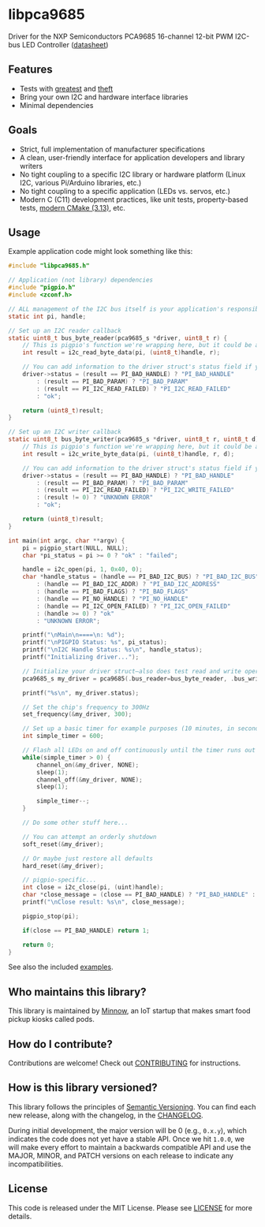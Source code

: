 # libpca9685

Driver for the NXP Semiconductors PCA9685 16-channel 12-bit PWM I2C-bus LED Controller ([datasheet](https://github.com/minnowpod/libpca9685/tree/master/docs/PCA9685.pdf))

## Features

- Tests with [greatest](https://github.com/silentbicycle/greatest) and [theft](https://github.com/silentbicycle/theft)
- Bring your own I2C and hardware interface libraries
- Minimal dependencies

## Goals

- Strict, full implementation of manufacturer specifications
- A clean, user-friendly interface for application developers and library writers
- No tight coupling to a specific I2C library or hardware platform (Linux I2C, various Pi/Arduino libraries, etc.)
- No tight coupling to a specific application (LEDs vs. servos, etc.)
- Modern C (C11) development practices, like unit tests, property-based tests, [modern CMake (3.13)](https://cliutils.gitlab.io/modern-cmake/), etc.

## Usage

Example application code might look something like this:

```C
#include "libpca9685.h"

// Application (not library) dependencies
#include "pigpio.h"
#include <zconf.h>

// ALL management of the I2C bus itself is your application's responsibility!
static int pi, handle;

// Set up an I2C reader callback
static uint8_t bus_byte_reader(pca9685_s *driver, uint8_t r) {
    // This is pigpio's function we're wrapping here, but it could be any other library, as well
    int result = i2c_read_byte_data(pi, (uint8_t)handle, r);

    // You can add information to the driver struct's status field if you like
    driver->status = (result == PI_BAD_HANDLE) ? "PI_BAD_HANDLE"
        : (result == PI_BAD_PARAM) ? "PI_BAD_PARAM"
        : (result == PI_I2C_READ_FAILED) ? "PI_I2C_READ_FAILED"
        : "ok";

    return (uint8_t)result;
}

// Set up an I2C writer callback
static uint8_t bus_byte_writer(pca9685_s *driver, uint8_t r, uint8_t d) {
    // This is pigpio's function we're wrapping here, but it could be any other library, as well
    int result = i2c_write_byte_data(pi, (uint8_t)handle, r, d);

    // You can add information to the driver struct's status field if you like
    driver->status = (result == PI_BAD_HANDLE) ? "PI_BAD_HANDLE"
        : (result == PI_BAD_PARAM) ? "PI_BAD_PARAM"
        : (result == PI_I2C_READ_FAILED) ? "PI_I2C_WRITE_FAILED"
        : (result != 0) ? "UNKNOWN ERROR"
        : "ok";

    return (uint8_t)result;
}

int main(int argc, char **argv) {
    pi = pigpio_start(NULL, NULL);
    char *pi_status = pi >= 0 ? "ok" : "failed";

    handle = i2c_open(pi, 1, 0x40, 0);
    char *handle_status = (handle == PI_BAD_I2C_BUS) ? "PI_BAD_I2C_BUS"
        : (handle == PI_BAD_I2C_ADDR) ? "PI_BAD_I2C_ADDRESS"
        : (handle == PI_BAD_FLAGS) ? "PI_BAD_FLAGS"
        : (handle == PI_NO_HANDLE) ? "PI_NO_HANDLE"
        : (handle == PI_I2C_OPEN_FAILED) ? "PI_I2C_OPEN_FAILED"
        : (handle >= 0) ? "ok"
        : "UNKNOWN ERROR";

    printf("\nMain\n====\n: %d");
    printf("\nPIGPIO Status: %s", pi_status);
    printf("\nI2C Handle Status: %s\n", handle_status);
    printf("Initializing driver...");

    // Initialize your driver struct—also does test read and write operations
    pca9685_s my_driver = pca9685(.bus_reader=bus_byte_reader, .bus_writer=bus_byte_writer);

    printf("%s\n", my_driver.status);

    // Set the chip's frequency to 300Hz
    set_frequency(&my_driver, 300);

    // Set up a basic timer for example purposes (10 minutes, in seconds)
    int simple_timer = 600;

    // Flash all LEDs on and off continuously until the timer runs out
    while(simple_timer > 0) {
        channel_on(&my_driver, NONE);
        sleep(1);
        channel_off(&my_driver, NONE);
        sleep(1);

        simple_timer--;
    }

    // Do some other stuff here...

    // You can attempt an orderly shutdown
    soft_reset(&my_driver);

    // Or maybe just restore all defaults
    hard_reset(&my_driver);

    // pigpio-specific...
    int close = i2c_close(pi, (uint)handle);
    char *close_message = (close == PI_BAD_HANDLE) ? "PI_BAD_HANDLE" : "CLOSED";
    printf("\nClose result: %s\n", close_message);

    pigpio_stop(pi);

    if(close == PI_BAD_HANDLE) return 1;

    return 0;
}
```

See also the included [examples](https://github.com/minnowpod/libpca9685/tree/master/examples).

## Who maintains this library?

This library is maintained by [Minnow](https://minnow.me/), an IoT startup that makes smart food pickup kiosks called pods.

## How do I contribute?

Contributions are welcome! Check out [CONTRIBUTING](https://github.com/minnowpod/libpca9685/tree/master/CONTRIBUTING.md) for instructions.

## How is this library versioned?

This library follows the principles of [Semantic Versioning](http://semver.org/). You can find each new release,
along with the changelog, in the [CHANGELOG](https://github.com/minnowpod/libpca9685/tree/master/CHANGELOG.md).

During initial development, the major version will be 0 (e.g., `0.x.y`), which indicates the code does not yet have a
stable API. Once we hit `1.0.0`, we will make every effort to maintain a backwards compatible API and use the MAJOR,
MINOR, and PATCH versions on each release to indicate any incompatibilities.

## License

This code is released under the MIT License. Please see [LICENSE](https://github.com/minnowpod/libpca9685/tree/master/LICENSE) for more details.

